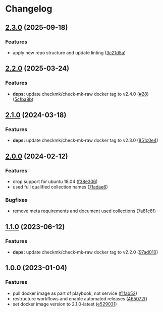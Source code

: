 # Changelog

## [2.3.0](https://github.com/rolehippie/checkmk/compare/v2.2.0...v2.3.0) (2025-09-18)


### Features

* apply new repo structure and update linting ([3c21d5a](https://github.com/rolehippie/checkmk/commit/3c21d5a7b167fd65e09e47456fd0b717aa15960b))

## [2.2.0](https://github.com/rolehippie/checkmk/compare/v2.1.0...v2.2.0) (2025-03-24)


### Features

* **deps:** update checkmk/check-mk-raw docker tag to v2.4.0 ([#28](https://github.com/rolehippie/checkmk/issues/28)) ([5cfba8b](https://github.com/rolehippie/checkmk/commit/5cfba8b7ea2a9c45f27a6d71cc57540d55bfdc20))

## [2.1.0](https://github.com/rolehippie/checkmk/compare/v2.0.0...v2.1.0) (2024-03-18)


### Features

* **deps:** update checkmk/check-mk-raw docker tag to v2.3.0 ([851c0e4](https://github.com/rolehippie/checkmk/commit/851c0e44312e2bbf89eb7ae49d0f65b7dc9b0989))

## [2.0.0](https://github.com/rolehippie/checkmk/compare/v1.1.0...v2.0.0) (2024-02-12)


### Features

* drop support for ubuntu 18.04 ([f38e306](https://github.com/rolehippie/checkmk/commit/f38e306f7ec26fc5eb2c17eae29fd759778f88d4))
* used full qualified collection names ([7fadae6](https://github.com/rolehippie/checkmk/commit/7fadae6b53052de1368d3576ae5056e238c0e6dd))


### Bugfixes

* remove meta requirements and document used collections ([7a81c8f](https://github.com/rolehippie/checkmk/commit/7a81c8f88561bda5e1181a67f2a2e349bfc93ddb))

## [1.1.0](https://github.com/rolehippie/checkmk/compare/v1.0.0...v1.1.0) (2023-06-12)


### Features

* **deps:** update checkmk/check-mk-raw docker tag to v2.2.0 ([97ad010](https://github.com/rolehippie/checkmk/commit/97ad0102a30f16058bcbfad4d70455b795860d40))

## 1.0.0 (2023-01-04)


### Features

* pull docker image as part of playbook, not service ([f1fab52](https://github.com/rolehippie/checkmk/commit/f1fab52d57eec0e4318284782f11be68c7417faa))
* restructure workflows and enable automated releases ([465072f](https://github.com/rolehippie/checkmk/commit/465072f115b7a54bd0c6da89f741f68d8e00e167))
* set docker image version to 2.1.0-latest ([e529031](https://github.com/rolehippie/checkmk/commit/e529031c00e7365b788906d04da9b572c82e74be))
